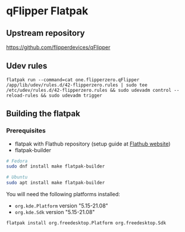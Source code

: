 # qFlipper Flatpak

## Upstream repository

<https://github.com/flipperdevices/qFlipper>

## Udev rules

```
flatpak run --command=cat one.flipperzero.qFlipper /app/lib/udev/rules.d/42-flipperzero.rules | sudo tee /etc/udev/rules.d/42-flipperzero.rules && sudo udevadm control --reload-rules && sudo udevadm trigger
```

## Building the flatpak

### Prerequisites

- flatpak with Flathub repository (setup guide at [Flathub website](https://flatpak.org/setup/))
- flatpak-builder

```bash
# Fedora
sudo dnf install make flatpak-builder

# Ubuntu
sudo apt install make flatpak-builder
```

You will need the following platforms installed:

- `org.kde.Platform` version "5.15-21.08"
- `org.kde.Sdk` version "5.15-21.08"

```bash
flatpak install org.freedesktop.Platform org.freedesktop.Sdk
```